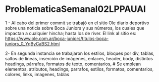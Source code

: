 # ProblematicaSemanal02LPPAUAI
1 - Al cabo del primer commit se trabajó en el sitio Ole diario deportivo sobre una noticia sobre Boca Juniors y sus números, los cuales que impactan a cualquier hincha; hasta los de river.
El link al sitio es: https://www.ole.com.ar/boca-juniors/titulos-boca-juniors_0_YqByCaBS2.html

2- En segunda instancia se trabajaron los estilos, bloques por div, tablas, saltos de líneas, inserción de imágenes, enlaces, header, body, distintos headings, párrafos, formatos de texto, comentarios, # Se emplean elementos, atributos, headings, parrafos, estilos, formatos, comentarios, colores, links, imagenes, tablas
